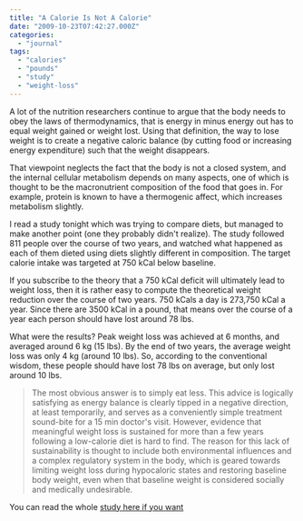 ```yaml
---
title: "A Calorie Is Not A Calorie"
date: "2009-10-23T07:42:27.000Z"
categories: 
  - "journal"
tags: 
  - "calories"
  - "pounds"
  - "study"
  - "weight-loss"
---
```


A lot of the nutrition researchers continue to argue that the body needs to obey the laws of thermodynamics, that is energy in minus energy out has to equal weight gained or weight lost. Using that definition, the way to lose weight is to create a negative caloric balance (by cutting food or increasing energy expenditure) such that the weight disappears.

That viewpoint neglects the fact that the body is not a closed system, and the internal cellular metabolism depends on many aspects, one of which is thought to be the macronutrient composition of the food that goes in. For example, protein is known to have a thermogenic affect, which increases metabolism slightly.

I read a study tonight which was trying to compare diets, but managed to make another point (one they probably didn't realize). The study followed 811 people over the course of two years, and watched what happened as each of them dieted using diets slightly different in composition. The target calorie intake was targeted at 750 kCal below baseline.

If you subscribe to the theory that a 750 kCal deficit will ultimately lead to weight loss, then it is rather easy to compute the theoretical weight reduction over the course of two years. 750 kCals a day is 273,750 kCal a year. Since there are 3500 kCal in a pound, that means over the course of a year each person should have lost around 78 lbs.

What were the results? Peak weight loss was achieved at 6 months, and averaged around 6 kg (15 lbs). By the end of two years, the average weight loss was only 4 kg (around 10 lbs). So, according to the conventional wisdom, these people should have lost 78 lbs on average, but only lost around 10 lbs.

> The most obvious answer is to simply eat less. This advice is logically satisfying as energy balance is clearly tipped in a negative direction, at least temporarily, and serves as a conveniently simple treatment sound-bite for a 15 min doctor's visit. However, evidence that meaningful weight loss is sustained for more than a few years following a low-calorie diet is hard to find. The reason for this lack of sustainability is thought to include both environmental influences and a complex regulatory system in the body, which is geared towards limiting weight loss during hypocaloric states and restoring baseline body weight, even when that baseline weight is considered socially and medically undesirable.

You can read the whole [study here if you want](http://www.nature.com/nrendo/journal/v5/n8/full/nrendo.2009.145.html)

